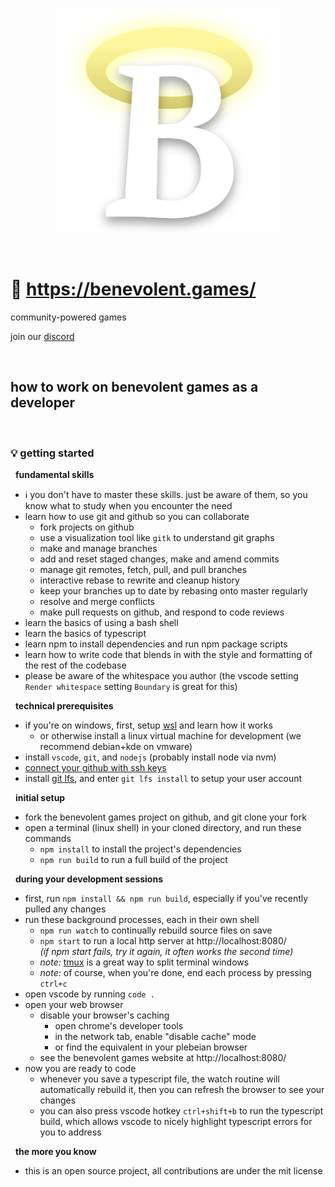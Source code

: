 
<p align="center"><img width=360 src="assets/website/b.svg"/></p>

<br/>

# 👼 https://benevolent.games/

community-powered games

join our [discord](https://discord.gg/BnZx2utdev)

<br/>

## how to work on benevolent games as a developer

<br/>

### 💡 getting started

&nbsp; **fundamental skills**
- ℹ️ you don't have to master these skills. just be aware of them, so you know what to study when you encounter the need
- learn how to use git and github so you can collaborate
  - fork projects on github
  - use a visualization tool like `gitk` to understand git graphs
  - make and manage branches
  - add and reset staged changes, make and amend commits
  - manage git remotes, fetch, pull, and pull branches
  - interactive rebase to rewrite and cleanup history
  - keep your branches up to date by rebasing onto master regularly
  - resolve and merge conflicts
  - make pull requests on github, and respond to code reviews
- learn the basics of using a bash shell
- learn the basics of typescript
- learn npm to install dependencies and run npm package scripts
- learn how to write code that blends in with the style and formatting of the rest of the codebase
- please be aware of the whitespace you author (the vscode setting `Render whitespace` setting `Boundary` is great for this)

&nbsp; **technical prerequisites**
- if you're on windows, first, setup [wsl](https://en.wikipedia.org/wiki/Windows_Subsystem_for_Linux) and learn how it works
  - or otherwise install a linux virtual machine for development (we recommend debian+kde on vmware)
- install `vscode`, `git`, and `nodejs` (probably install node via nvm)
- [connect your github with ssh keys](https://docs.github.com/en/authentication/connecting-to-github-with-ssh)
- install [git lfs](https://git-lfs.github.com/), and enter `git lfs install` to setup your user account

&nbsp; **initial setup**
- fork the benevolent games project on github, and git clone your fork
- open a terminal (linux shell) in your cloned directory, and run these commands
  - `npm install` to install the project's dependencies
  - `npm run build` to run a full build of the project

&nbsp; **during your development sessions**
- first, run `npm install && npm run build`, especially if you've recently pulled any changes
- run these background processes, each in their own shell
  - `npm run watch` to continually rebuild source files on save
  - `npm start` to run a local http server at http://localhost:8080/  
    *(if npm start fails, try it again, it often works the second time)*
  - *note:* [tmux](https://en.wikipedia.org/wiki/Tmux) is a great way to split terminal windows
  - *note:* of course, when you're done, end each process by pressing `ctrl+c`
- open vscode by running `code .`
- open your web browser
  - disable your browser's caching
    - open chrome's developer tools
    - in the network tab, enable "disable cache" mode
    - or find the equivalent in your plebeian browser
  - see the benevolent games website at http://localhost:8080/
- now you are ready to code
  - whenever you save a typescript file, the watch routine will automatically rebuild it, then you can refresh the browser to see your changes
  - you can also press vscode hotkey `ctrl+shift+b` to run the typescript build, which allows vscode to nicely highlight typescript errors for you to address

&nbsp; **the more you know**
- this is an open source project, all contributions are under the mit license
